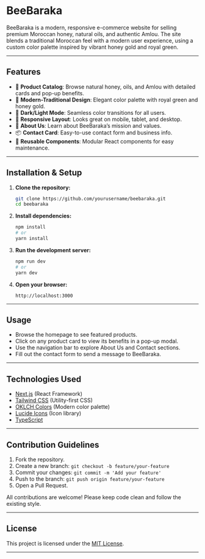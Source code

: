 # BeeBaraka

BeeBaraka is a modern, responsive e-commerce website for selling premium Moroccan honey, natural oils, and authentic Amlou. The site blends a traditional Moroccan feel with a modern user experience, using a custom color palette inspired by vibrant honey gold and royal green.

---

## Features

- 🛒 **Product Catalog**: Browse natural honey, oils, and Amlou with detailed cards and pop-up benefits.
- 🎨 **Modern-Traditional Design**: Elegant color palette with royal green and honey gold.
- 🌙 **Dark/Light Mode**: Seamless color transitions for all users.
- 📱 **Responsive Layout**: Looks great on mobile, tablet, and desktop.
- 📝 **About Us**: Learn about BeeBaraka’s mission and values.
- 📦 **Contact Card**: Easy-to-use contact form and business info.
- 🧩 **Reusable Components**: Modular React components for easy maintenance.

---

## Installation & Setup

1. **Clone the repository:**
   ```bash
   git clone https://github.com/yourusername/beebaraka.git
   cd beebaraka
   ```

2. **Install dependencies:**
   ```bash
   npm install
   # or
   yarn install
   ```

3. **Run the development server:**
   ```bash
   npm run dev
   # or
   yarn dev
   ```

4. **Open your browser:**
   ```
   http://localhost:3000
   ```

---

## Usage

- Browse the homepage to see featured products.
- Click on any product card to view its benefits in a pop-up modal.
- Use the navigation bar to explore About Us and Contact sections.
- Fill out the contact form to send a message to BeeBaraka.

---

## Technologies Used

- [Next.js](https://nextjs.org/) (React Framework)
- [Tailwind CSS](https://tailwindcss.com/) (Utility-first CSS)
- [OKLCH Colors](https://oklch.com/) (Modern color palette)
- [Lucide Icons](https://lucide.dev/) (Icon library)
- [TypeScript](https://www.typescriptlang.org/)

---

## Contribution Guidelines

1. Fork the repository.
2. Create a new branch: `git checkout -b feature/your-feature`
3. Commit your changes: `git commit -m 'Add your feature'`
4. Push to the branch: `git push origin feature/your-feature`
5. Open a Pull Request.

All contributions are welcome! Please keep code clean and follow the existing style.

---

## License

This project is licensed under the [MIT License](LICENSE).

---